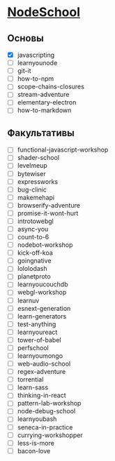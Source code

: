 # [NodeSchool](http://nodeschool.io/ru/)

## Основы

- [x] javascripting
- [ ] learnyounode
- [ ] git-it
- [ ] how-to-npm
- [ ] scope-chains-closures
- [ ] stream-adventure
- [ ] elementary-electron
- [ ] how-to-markdown

## Факультативы

- [ ] functional-javascript-workshop
- [ ] shader-school
- [ ] levelmeup
- [ ] bytewiser
- [ ] expressworks
- [ ] bug-clinic
- [ ] makemehapi
- [ ] browserify-adventure
- [ ] promise-it-wont-hurt
- [ ] introtowebgl
- [ ] async-you
- [ ] count-to-6
- [ ] nodebot-workshop
- [ ] kick-off-koa
- [ ] goingnative
- [ ] lololodash
- [ ] planetproto
- [ ] learnyoucouchdb
- [ ] webgl-workshop
- [ ] learnuv
- [ ] esnext-generation
- [ ] learn-generators
- [ ] test-anything
- [ ] learnyoureact
- [ ] tower-of-babel
- [ ] perfschool
- [ ] learnyoumongo
- [ ] web-audio-school
- [ ] regex-adventure
- [ ] torrential
- [ ] learn-sass
- [ ] thinking-in-react
- [ ] pattern-lab-workshop
- [ ] node-debug-school
- [ ] learnyoubash
- [ ] seneca-in-practice
- [ ] currying-workshopper
- [ ] less-is-more
- [ ] bacon-love